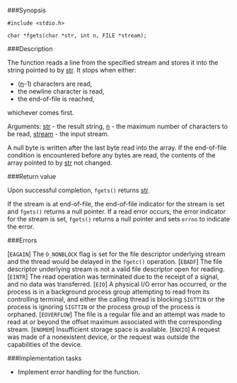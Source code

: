 ###Synopsis

`#include <stdio.h>`

`char *fgets(char *str, int n, FILE *stream);`

###Description

The function reads a line from the specified stream and stores it into the string pointed to by <u>str</u>. 
It stops when either:

 * (<u>n</u>-1) characters are read,
 * the newline character is read, 
 * the end-of-file is reached,

whichever comes first.

Arguments:
<u>str</u> - the result string,
<u>n</u> - the maximum number of characters to be read,
<u>stream</u> - the input stream.

A null byte is written after the last byte read into the array. If the end-of-file condition is encountered before any bytes are read, the contents of the array pointed to by <u>str</u> not changed.

###Return value

Upon successful completion, `fgets()` returns <u>str</u>. 

If the stream is at end-of-file, the end-of-file indicator for the stream is set and `fgets()` returns a null pointer. If a read error occurs, the error indicator for the stream is set, `fgets()` returns a null pointer and sets `errno` to indicate the error. 

###Errors

[`EAGAIN`] The `O_NONBLOCK` flag is set for the file descriptor underlying stream and the thread would be delayed in the `fgetc()` operation. 
[`EBADF`]  The file descriptor underlying stream is not a valid file descriptor open for reading. 
[`EINTR`]  The read operation was terminated due to the receipt of a signal, and no data was transferred. 
[`EIO`]    A physical I/O error has occurred, or the process is in a background process group attempting to read from its controlling terminal, and either the calling thread is blocking `SIGTTIN` or the process is ignoring `SIGTTIN` or the process group of the process is orphaned.
[`EOVERFLOW`]  The file is a regular file and an attempt was made to read at or beyond the offset maximum associated with the corresponding stream. 
[`ENOMEM`] Insufficient storage space is available. 
[`ENXIO`]  A request was made of a nonexistent device, or the request was outside the capabilities of the device.

###Implementation tasks

* Implement error handling for the function.